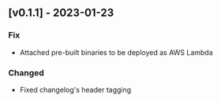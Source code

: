 ## [v0.1.1] - 2023-01-23

### Fix

- Attached pre-built binaries to be deployed as AWS Lambda 

### Changed

- Fixed changelog's header tagging
